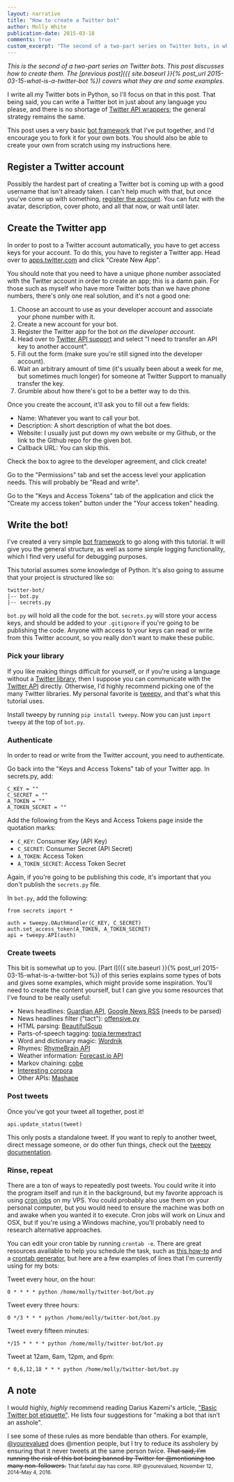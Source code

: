 ```yaml
---
layout: narrative
title: "How to create a Twitter bot"
author: Molly White
publication-date: 2015-03-18
comments: true
custom_excerpt: "The second of a two-part series on Twitter bots, in which I show you how to create your own Twitter bot."
---
```


<em>This is the second of a two-part series on Twitter bots. This post discusses how to create them. The [previous post]({{ site.baseurl }}{% post_url 2015-03-15-what-is-a-twitter-bot %}) covers what they are and some examples.</em>

I write all my Twitter bots in Python, so I'll focus on that in this post. That being said, you can write a Twitter bot in just about any language you please, and there is no shortage of <a href="https://dev.twitter.com/overview/api/twitter-libraries/">Twitter API wrappers</a>; the general strategy remains the same.

This post uses a very basic <a href="https://github.com/molly/twitterbot_framework">bot framework</a> that I've put together, and I'd encourage you to fork it for your own bots. You should also be able to create your own from scratch using my instructions here.

<h2 id="registeratwitteraccount">Register a Twitter account</h2>

Possibly the hardest part of creating a Twitter bot is coming up with a good username that isn't already taken. I can't help much with that, but once you've come up with something, <a href="https://twitter.com/signup">register the account</a>. You can futz with the avatar, description, cover photo, and all that now, or wait until later.

<h2 id="createthetwitterapp">Create the Twitter app</h2>

In order to post to a Twitter account automatically, you have to get access keys for your account. To do this, you have to register a Twitter app. Head over to <a href="https://apps.twitter.com/">apps.twitter.com</a> and click "Create New App".

You should note that you need to have a unique phone number associated with the Twitter account in order to create an app; this is a damn pain. For those such as myself who have more Twitter bots than we have phone numbers, there's only one real solution, and it's not a good one:

<ol>
<li>Choose an account to use as your developer account and associate your phone number with it.  </li>
<li>Create a new account for your bot.  </li>
<li>Register the Twitter app for the bot <em>on the developer account</em>.  </li>
<li>Head over to <a href="https://support.twitter.com/forms/platform">Twitter API support</a> and select "I need to transfer an API key to another account".  </li>
<li>Fill out the form (make sure you're still signed into the developer account).  </li>
<li>Wait an arbitrary amount of time (it's usually been about a week for me, but sometimes much longer) for someone at Twitter Support to manually transfer the key.  </li>
<li>Grumble about how there's got to be a better way to do this.</li>
</ol>

Once you create the account, it'll ask you to fill out a few fields:

<ul>
<li>Name: Whatever you want to call your bot.</li>
<li>Description: A short description of what the bot does.</li>
<li>Website: I usually just put down my own website or my Github, or the link to the Github repo for the given bot.</li>
<li>Callback URL: You can skip this.</li>
</ul>

Check the box to agree to the developer agreement, and click create!

Go to the "Permissions" tab and set the access level your application needs. This will probably be "Read and write".

Go to the "Keys and Access Tokens" tab of the application and click the "Create my access token" button under the "Your access token" heading.

<h2 id="writethebot">Write the bot!</h2>

I've created a very simple <a href="https://github.com/molly/twitterbot_framework">bot framework</a> to go along with this tutorial. It will give you the general structure, as well as some simple logging functionality, which I find very useful for debugging purposes.

This tutorial assumes some knowledge of Python. It's also going to assume that your project is structured like so:

<pre><code>twitter-bot/  
|-- bot.py
|-- secrets.py
</code></pre>

<code>bot.py</code> will hold all the code for the bot. <code>secrets.py</code> will store your access keys, and should be added to your <code>.gitignore</code> if you're going to be publishing the code. Anyone with access to your keys can read or write from this Twitter account, so you really don't want to make these public.

<h3 id="pickyourlibrary">Pick your library</h3>

If you like making things difficult for yourself, or if you're using a language without a <a href="https://dev.twitter.com/overview/api/twitter-libraries">Twitter library</a>, then I suppose you can communicate with the <a href="https://dev.twitter.com/rest/public">Twitter API</a> directly. Otherwise, I'd highly recommend picking one of the many Twitter libraries. My personal favorite is <a href="http://www.tweepy.org/">tweepy</a>, and that's what this tutorial uses.

Install tweepy by running <code>pip install tweepy</code>. Now you can just <code>import tweepy</code> at the top of <code>bot.py</code>.

<h3 id="authenticate">Authenticate</h3>

In order to read or write from the Twitter account, you need to authenticate.

Go back into the "Keys and Access Tokens" tab of your Twitter app. In secrets.py, add:

<pre><code>C_KEY <span class="token operator">=</span> <span class="token string">""</span>  
C_SECRET <span class="token operator">=</span> <span class="token string">""</span>  
A_TOKEN <span class="token operator">=</span> <span class="token string">""</span>  
A_TOKEN_SECRET <span class="token operator">=</span> <span class="token string">""</span>  
</code></pre>

Add the following from the Keys and Access Tokens page inside the quotation marks:

<ul>
<li><code>C_KEY</code>: Consumer Key (API Key)</li>
<li><code>C_SECRET</code>: Consumer Secret (API Secret)</li>
<li><code>A_TOKEN</code>: Access Token</li>
<li><code>A_TOKEN_SECRET</code>: Access Token Secret</li>
</ul>

Again, if you're going to be publishing this code, it's important that you don't publish the <code>secrets.py</code> file.

In <code>bot.py</code>, add the following:

<pre><code><span class="token keyword">from</span> secrets <span class="token keyword">import</span> <span class="token operator">*</span>

auth <span class="token operator">=</span> tweepy<span class="token punctuation">.</span>OAuthHandler<span class="token punctuation">(</span>C_KEY<span class="token punctuation">,</span> C_SECRET<span class="token punctuation">)</span>  
auth<span class="token punctuation">.</span>set_access_token<span class="token punctuation">(</span>A_TOKEN<span class="token punctuation">,</span> A_TOKEN_SECRET<span class="token punctuation">)</span>  
api <span class="token operator">=</span> tweepy<span class="token punctuation">.</span>API<span class="token punctuation">(</span>auth<span class="token punctuation">)</span>  
</code></pre>

<h3 id="createtweets">Create tweets</h3>

This bit is somewhat up to you. [Part I]({{ site.baseurl }}{% post_url 2015-03-15-what-is-a-twitter-bot %}) of this series explains some types of bots and gives some examples, which might provide some inspiration. You'll need to create the content yourself, but I can give you some resources that I've found to be really useful:

<ul>
<li>News headlines: <a href="http://open-platform.theguardian.com/">Guardian API</a>, <a href="http://news.google.com/news?pz=1&amp;cf=all&amp;ned=us&amp;hl=en&amp;output=rss">Google News RSS</a> (needs to be parsed)</li>
<li>News headlines filter ("tact"): <a href="https://github.com/molly/CyberPrefixer/blob/master/offensive.py">offensive.py</a></li>
<li>HTML parsing: <a href="http://www.crummy.com/software/BeautifulSoup/">BeautifulSoup</a></li>
<li>Parts-of-speech tagging: <a href="https://pypi.python.org/pypi/topia.termextract/">topia.termextract</a></li>
<li>Word and dictionary magic: <a href="https://www.wordnik.com/">Wordnik</a></li>
<li>Rhymes: <a href="http://rhymebrain.com/api.html">RhymeBrain API</a></li>
<li>Weather information: <a href="https://developer.forecast.io/">Forecast.io API</a></li>
<li>Markov chaining: <a href="https://github.com/pteichman/cobe/wiki/Getting-started">cobe</a></li>
<li><a href="https://github.com/dariusk/corpora">Interesting corpora</a></li>
<li>Other APIs: <a href="https://www.mashape.com/">Mashape</a></li>
</ul>

<h3 id="posttweets">Post tweets</h3>

Once you've got your tweet all together, post it!

<pre><code>api<span class="token punctuation">.</span>update_status<span class="token punctuation">(</span>tweet<span class="token punctuation">)</span>  
</code></pre>

This only posts a standalone tweet. If you want to reply to another tweet, direct message someone, or do other fun things, check out the <a href="http://docs.tweepy.org/en/latest/api.html">tweepy documentation</a>.

<h3 id="rinserepeat">Rinse, repeat</h3>

There are a ton of ways to repeatedly post tweets. You could write it into the program itself and run it in the background, but my favorite approach is using <a href="https://en.wikipedia.org/wiki/Cron">cron jobs</a> on my VPS. You could probably also use them on your personal computer, but you would need to ensure the machine was both on and awake when you wanted it to execute. Cron jobs will work on Linux and OSX, but if you're using a Windows machine, you'll probably need to research alternative approaches.

You can edit your cron table by running <code>crontab -e</code>. There are great resources available to help you schedule the task, such as <a href="http://v1.corenominal.org/howto-setup-a-crontab-file/">this how-to</a> and a <a href="http://crontab-generator.org/">crontab generator</a>, but here are a few examples of lines that I'm currently using for my bots:

Tweet every hour, on the hour:

<pre><code>0 * * * * python /home/molly/twitter-bot/bot.py  
</code></pre>

Tweet every three hours:

<pre><code>0 */3 * * * python /home/molly/twitter-bot/bot.py  
</code></pre>

Tweet every fifteen minutes:

<pre><code>*/15 * * * * python /home/molly/twitter-bot/bot.py
</code></pre>

Tweet at 12am, 6am, 12pm, and 6pm:

<pre><code>* 0,6,12,18 * * * python /home/molly/twitter-bot/bot.py
</code></pre>

<h2 id="anote">A note</h2>

I would highly, <em>highly</em> recommend reading Darius Kazemi's article, <a href="http://tinysubversions.com/2013/03/basic-twitter-bot-etiquette/">"Basic Twitter bot etiquette"</a>. He lists four suggestions for "making a bot that isn’t an asshole".

I see some of these rules as more bendable than others. For example, <a href="https://twitter.com/yourevalued">@yourevalued</a> does @mention people, but I try to reduce its assholery by ensuring that it never tweets at the same person twice. <s>That said, I'm running the risk of this bot being banned by Twitter for @mentioning too many non-followers.</s> <small>That fateful day has come. RIP @yourevalued, November 12, 2014–May 4, 2016.</small>
